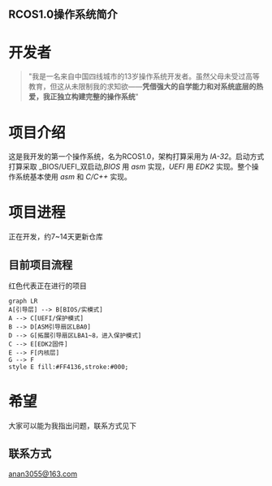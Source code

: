 **RCOS1.0操作系统简介**
---
# 开发者
> "我是一名来自中国四线城市的13岁操作系统开发者。虽然父母未受过高等教育，但这从未限制我的求知欲——**凭借强大的自学能力和对系统底层的热爱，我正独立构建完整的操作系统**"
# 项目介绍
这是我开发的第一个操作系统，名为RCOS1.0，架构打算采用为 _IA-32_。启动方式打算采取 _BIOS/UEFI_双启动,_BIOS_ 用 _asm_ 实现，_UEFI_ 用 _EDK2_ 实现。整个操作系统基本使用 _asm_ 和 _C/C++_ 实现。
# 项目进程
正在开发，约7~14天更新仓库
## 目前项目流程
红色代表正在进行的项目
```mermaid
graph LR 
A[引导层] --> B[BIOS/实模式]
A --> C[UEFI/保护模式]
B --> D[ASM引导扇区LBA0]
D --> G[拓展引导扇区LBA1~8，进入保护模式]
C --> E[EDK2固件]
E --> F[内核层]
G --> F
style E fill:#FF4136,stroke:#000;
```
# 希望
大家可以能为我指出问题，联系方式见下
## 联系方式
anan3055@163.com
